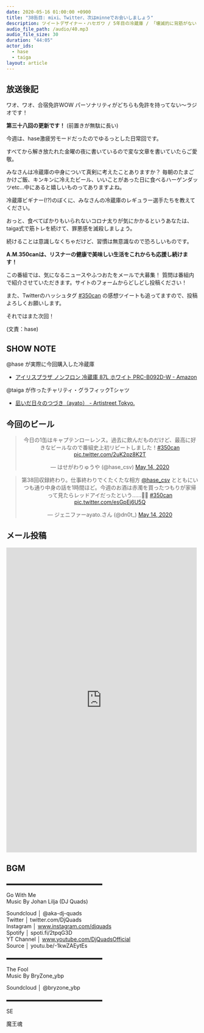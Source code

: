 ```yaml
---
date: 2020-05-16 01:00:00 +0900
title: "38缶目: mixi、Twitter、次はminneでお会いしましょう"
description: ツイートデザイナー・ハセガワ / 5年目の冷蔵庫 / 「壊滅的に背筋がない！」 についてトークしました。
audio_file_path: /audio/40.mp3
audio_file_size: 30
duration: "44:05"
actor_ids:
  - hase
  - taiga
layout: article
---
```


## 放送後記

ワオ、ワオ、合宿免許WOW
パーソナリティがどちらも免許を持ってない〜ラジオです！

__第三十八回の更新です！__
(前置きが無駄に長い)

今週は、hase激疲労モードだったのでゆるっとした日常回です。

すべてから解き放たれた金曜の夜に書いているので変な文章を書いていたらご愛敬。

みなさんは冷蔵庫の中身について真剣に考えたことありますか？
毎朝のたまごかけご飯、キンキンに冷えたビール、いいことがあった日に食べるハーゲンダッツetc...中にあると嬉しいものってありますよね。

冷蔵庫ビギナー(!?)のぼくに、みなさんの冷蔵庫のレギュラー選手たちを教えてください。

おっと、食べてばかりもいられないコロナ太りが気にかかるというあなたは、taiga式で筋トレを続けて、罪悪感を滅殺しましょう。

続けることは意識しなくちゃだけど、習慣は無意識なので恐ろしいものです。

__A.M.350canは、リスナーの健康で美味しい生活をこれからも応援し続けます！__

この番組では、気になるニュースやふつおたをメールで大募集！
質問は番組内で紹介させていただきます。サイトのフォームからどしどし投稿ください！

また、Twitterのハッシュタグ [#350can](https://twitter.com/search?q=%23350can&src=hashtag_click) の感想ツイートも追ってますので、投稿よろしくお願いします。

それではまた次回！

(文責：hase)

## SHOW NOTE

@hase が実際に今回購入した冷蔵庫
- [アイリスプラザ ノンフロン 冷蔵庫 87L ホワイト PRC-B092D-W - Amazon](https://www.amazon.co.jp/%E3%82%A2%E3%82%A4%E3%83%AA%E3%82%B9%E3%83%97%E3%83%A9%E3%82%B6-%E3%83%8E%E3%83%B3%E3%83%95%E3%83%AD%E3%83%B3-%E5%86%B7%E8%94%B5%E5%BA%AB-%E3%83%9B%E3%83%AF%E3%82%A4%E3%83%88-PRC-B092D-W/dp/B081RPFNN2)

@taiga が作ったチャリティ・グラフィックTシャツ
- [凪いだ日々のつづき（ayato） - Artistreet Tokyo.](https://artistreet.official.ec/items/29162585)

## 今回のビール

<center>
<blockquote class="twitter-tweet"><p lang="ja" dir="ltr">今日の1缶はキャプテンローレンス。過去に飲んだものだけど、最高に好きなビールなので番組史上初リピートしました！<a href="https://twitter.com/hashtag/350can?src=hash&amp;ref_src=twsrc%5Etfw">#350can</a> <a href="https://t.co/2uK2pz8K2T">pic.twitter.com/2uK2pz8K2T</a></p>&mdash; はせがわりゅうや (@hase_csv) <a href="https://twitter.com/hase_csv/status/1260959989725720576?ref_src=twsrc%5Etfw">May 14, 2020</a></blockquote> <script async src="https://platform.twitter.com/widgets.js" charset="utf-8"></script>

<blockquote class="twitter-tweet"><p lang="ja" dir="ltr">第38回収録終わり。仕事終わりでくたくたな相方 <a href="https://twitter.com/hase_csv?ref_src=twsrc%5Etfw">@hase_csv</a> とともにいつも通り中身の話を1時間ほど。今週のお酒は赤濁を買ったつもりが家帰って見たらレッドアイだったという……🍅🍻 <a href="https://twitter.com/hashtag/350can?src=hash&amp;ref_src=twsrc%5Etfw">#350can</a> <a href="https://t.co/esGpEj6U5Q">pic.twitter.com/esGpEj6U5Q</a></p>&mdash; ジェニファーayato.さん (@dn0t_) <a href="https://twitter.com/dn0t_/status/1260956527365550080?ref_src=twsrc%5Etfw">May 14, 2020</a></blockquote> <script async src="https://platform.twitter.com/widgets.js" charset="utf-8"></script>
</center>

## メール投稿
<div class="iframe-wrapper">
<iframe src="https://docs.google.com/forms/d/e/1FAIpQLSfTZ99ZtY5BJtHk38i7c_p3AdF-uIGnOOsc6W05wV6L0MTAQg/viewform?embedded=true" width="500" height="800" frameborder="0" marginheight="0" marginwidth="0">読み込んでいます…</iframe>
</div>

## BGM
▬▬▬▬▬▬▬▬▬▬▬▬▬▬▬▬▬▬  

Go With Me  
Music By Johan Lilja (DJ Quads)  

Soundcloud │ @aka-dj-quads  
Twitter │ twitter.com/DjQuads  
Instagram │ www.instagram.com/djquads  
Spotify │ spoti.fi/2tpqG3D  
YT Channel │ www.youtube.com/DjQuadsOfficial  
Source │ youtu.be/-1kwZAEytEs  

▬▬▬▬▬▬▬▬▬▬▬▬▬▬▬▬▬▬  

The Fool  
Music By BryZone_ybp  

Soundcloud │ @bryzone_ybp  

▬▬▬▬▬▬▬▬▬▬▬▬▬▬▬▬▬▬  

SE

魔王魂
